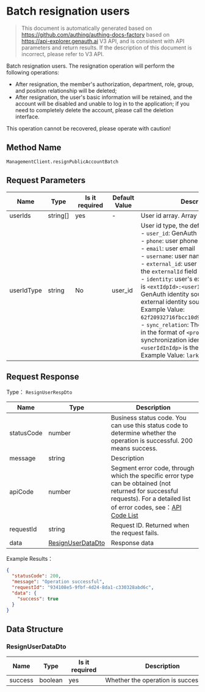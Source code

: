 # Batch resignation users

<!--
Warning⚠️:
Do not modify this document directly,
https://github.com/Authing/authing-docs-factory
Use this project to generate
-->

<LastUpdated />

> This document is automatically generated based on https://github.com/authing/authing-docs-factory based on https://api-explorer.genauth.ai V3 API, and is consistent with API parameters and return results. If the description of this document is incorrect, please refer to V3 API.

Batch resignation users. The resignation operation will perform the following operations:

- After resignation, the member's authorization, department, role, group, and position relationship will be deleted;
- After resignation, the user's basic information will be retained, and the account will be disabled and unable to log in to the application; if you need to completely delete the account, please call the deletion interface.

This operation cannot be recovered, please operate with caution!

## Method Name

`ManagementClient.resignPublicAccountBatch`

## Request Parameters

| Name       | Type     | <div style="width:80px">Is it required</div> | <div style="width:60px">Default Value</div> | <div style="width:300px">Description</div>                                                                                                                                                                                                                                                                                                                                                                                                                                                                                                                                                                                                                                                                                                                                                                                                                                                                                                                                                                                                | <div style="width:200px">Example Value</div> |
| ---------- | -------- | -------------------------------------------- | ------------------------------------------- | ----------------------------------------------------------------------------------------------------------------------------------------------------------------------------------------------------------------------------------------------------------------------------------------------------------------------------------------------------------------------------------------------------------------------------------------------------------------------------------------------------------------------------------------------------------------------------------------------------------------------------------------------------------------------------------------------------------------------------------------------------------------------------------------------------------------------------------------------------------------------------------------------------------------------------------------------------------------------------------------------------------------------------------------- | -------------------------------------------- |
| userIds    | string[] | yes                                          | -                                           | User id array. Array length limit: 50.                                                                                                                                                                                                                                                                                                                                                                                                                                                                                                                                                                                                                                                                                                                                                                                                                                                                                                                                                                                                    | `["6229ffaxxxxxxxxcade3e3d9"]`               |
| userIdType | string   | No                                           | user_id                                     | User id type, the default value is `user_id`, the optional values ​​are:<br>- `user_id`: GenAuth user ID, such as `6319a1504f3xxxxf214dd5b7`<br>- `phone`: user phone number<br>- `email`: user email<br>- `username`: user name<br>- `external_id`: user ID in the external system, corresponding to the `externalId` field of GenAuth user information<br>- `identity`: user's external identity source information, the format is `<extIdpId>:<userIdInIdp>`, where `<extIdpId>` is the ID of the GenAuth identity source, and `<userIdInIdp>` is the user's ID in the external identity source. <br>Example Value: `62f20932716fbcc10d966ee5:ou_8bae746eac07cd2564654140d2a9ac61`. <br>- `sync_relation`: The user's external identity source information, in the format of `<provier>:<userIdInIdp>`, where `<provier>` is the synchronization identity source type, such as wechatwork, lark; `<userIdInIdp>` is the user's ID in the external identity source. <br>Example Value: `lark:ou_8bae746eac07cd2564654140d2a9ac61`. <br> | `user_id`                                    |

## Request Response

Type： `ResignUserRespDto`

| Name       | Type                                               | Description                                                                                                                                                                                                                                                                                                                                       |
| ---------- | -------------------------------------------------- | ------------------------------------------------------------------------------------------------------------------------------------------------------------------------------------------------------------------------------------------------------------------------------------------------------------------------------------------------- |
| statusCode | number                                             | Business status code. You can use this status code to determine whether the operation is successful. 200 means success.                                                                                                                                                                                                                           |
| message    | string                                             | Description                                                                                                                                                                                                                                                                                                                                       |
| apiCode    | number                                             | Segment error code, through which the specific error type can be obtained (not returned for successful requests). For a detailed list of error codes, see：[API Code List](https://api-explorer.genauth.ai/?tag=group/%E5%BC%80%E5%8F%91%E5%87%86%E5%A4%87#tag/%E5%BC%80%E5%8F%91%E5%87%86%E5%A4%87/%E9%94%99%E8%AF%AF%E5%A4%84%E7%90%86/apiCode) |
| requestId  | string                                             | Request ID. Returned when the request fails.                                                                                                                                                                                                                                                                                                      |
| data       | <a href="#ResignUserDataDto">ResignUserDataDto</a> | Response data                                                                                                                                                                                                                                                                                                                                     |

Example Results：

```json
{
  "statusCode": 200,
  "message": "Operation successful",
  "requestId": "934108e5-9fbf-4d24-8da1-c330328abd6c",
  "data": {
    "success": true
  }
}
```

## Data Structure

### <a id="ResignUserDataDto"></a> ResignUserDataDto

| Name    | Type    | <div style="width:80px">Is it required</div> | <div style="width:300px">Description</div> | <div style="width:200px">Example Value</div> |
| ------- | ------- | -------------------------------------------- | ------------------------------------------ | -------------------------------------------- |
| success | boolean | yes                                          | Whether the operation is successful        | `true`                                       |
